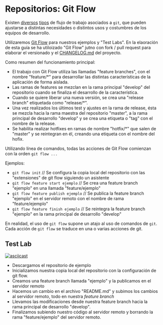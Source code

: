 # Repositorios: Git Flow

Existen [diversos](https://dzone.com/articles/workflows-git) [tipos](https://buddy.works/blog/5-types-of-git-workflows) de flujo de trabajo asociados a `git`, que pueden ajustarse a distintas necesidades o distintos usos y costumbres de los equipos de desarrollo. 

Utilizaremos [Git Flow](https://nvie.com/posts/a-successful-git-branching-model/?) para nuestros ejemplos y "Test Labs". En la elaoración de esta guía se ha utiloizado "Git Flow" jutno con fork / pull request para elaborar el versionado y el [CHANGELOG.md](/CHANGELOG.md) del proyecto.

Como resumen del funcionamiento principal:

- El trabajo con Git Flow utiliza las llamadas "feature branches", con el nombre "feature/*" para desarrollar las distintas características de la aplicación de forma aislada.
- Las ramas de features se mezclan en la rama principal "develop" del repositorio cuando se finaliza el desarrollo de la característica.
- Cuando se quiere liberar una nueva versión, se crea una "release branch" etiquetada como "release/*".
- Una vez realizados los últimos test y ajustes en la rama de release, ésta se mezcla hacia la rama maestra del repositorio "master", a la rama principal de desarrollo "develop" y se crea una etiqueta o "tag" con el nombre de la release.
- Se habilita realizar hotfixes en ramas de nombre "hotfix/*" que salen de "master" y se reintegran en él, creando una etiqueta con el nombre del hofix.

Utilizando línea de comandos, todas las acciones de Git Flow comienzan con la orden `git flow ...`

Ejemplos:

- `git flow init` // Se configura la copia local del repositorio con las "extensiones" de git flow siguiendo un asistente
- `git flow feature start ejemplo` // Se crea una feature branch "ejemplo" en una llamada "feature/ejemplo"
- `git flow feature publish ejemplo` // Se publica la feature branch "ejemplo" en el servidor remoto con el nombre de rama "feature/ejemplo"
- `git flow feature finish ejemplo` // Se reintegra la feature branch "ejemplo" en la rama principal de desarrollo "develop"

En realidad, el uso de `git flow` supone un atajo al uso de comandos de `git`. Cada acción de `git flow` se traduce en una o varias acciones de git. 

## Test Lab

[![asciicast](https://asciinema.org/a/202939.png)](https://asciinema.org/a/202939)

- Descargamos el repositorio de ejemplo
- Inicializamos nuestra copia local del repositorio con la configuración de git flow.
- Creamos una feature branch llamada "ejemplo" y la publicamos en el servidor remoto
- Hacemos un cambio en el archivo "README.md" y subimos los cambios al servidor remoto, todo en nuestra _feature branch_
- Llevamos las modificaciones desde nuestra feature branch hacia la rama principal de desarrollo "develop".
- Finalizamos subiendo nuestro código al servidor remoto y borrando la rama "feature/ejemplo" del servidor remoto.